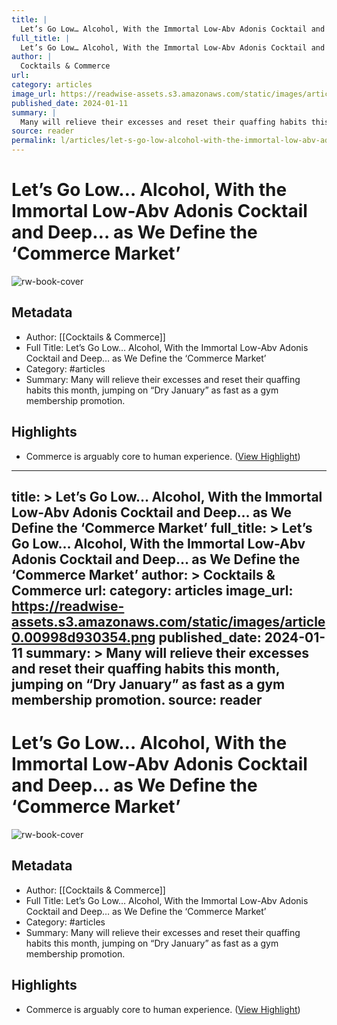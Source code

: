 ```yaml
---
title: |
  Let’s Go Low… Alcohol, With the Immortal Low-Abv Adonis Cocktail and Deep… as We Define the ‘Commerce Market’
full_title: |
  Let’s Go Low… Alcohol, With the Immortal Low-Abv Adonis Cocktail and Deep… as We Define the ‘Commerce Market’
author: |
  Cocktails & Commerce
url: 
category: articles
image_url: https://readwise-assets.s3.amazonaws.com/static/images/article0.00998d930354.png
published_date: 2024-01-11
summary: |
  Many will relieve their excesses and reset their quaffing habits this month, jumping on “Dry January” as fast as a gym membership promotion.
source: reader
permalink: l/articles/let-s-go-low-alcohol-with-the-immortal-low-abv-adonis-cocktail-and-deep-as-we-define-the
---
```

# Let’s Go Low… Alcohol, With the Immortal Low-Abv Adonis Cocktail and Deep… as We Define the ‘Commerce Market’

![rw-book-cover](https://readwise-assets.s3.amazonaws.com/static/images/article0.00998d930354.png)

## Metadata
- Author: [[Cocktails & Commerce]]
- Full Title: Let’s Go Low… Alcohol, With the Immortal Low-Abv Adonis Cocktail and Deep… as We Define the ‘Commerce Market’
- Category: #articles
- Summary: Many will relieve their excesses and reset their quaffing habits this month, jumping on “Dry January” as fast as a gym membership promotion.

## Highlights
- Commerce is arguably core to human experience. ([View Highlight](https://read.readwise.io/read/01hkz0fcqtbf20j935vhat9sj4))


---
title: >
  Let’s Go Low… Alcohol, With the Immortal Low-Abv Adonis Cocktail and Deep… as We Define the ‘Commerce Market’
full_title: >
  Let’s Go Low… Alcohol, With the Immortal Low-Abv Adonis Cocktail and Deep… as We Define the ‘Commerce Market’
author: >
  Cocktails & Commerce
url: 
category: articles
image_url: https://readwise-assets.s3.amazonaws.com/static/images/article0.00998d930354.png
published_date: 2024-01-11
summary: >
  Many will relieve their excesses and reset their quaffing habits this month, jumping on “Dry January” as fast as a gym membership promotion.
source: reader
---
# Let’s Go Low… Alcohol, With the Immortal Low-Abv Adonis Cocktail and Deep… as We Define the ‘Commerce Market’

![rw-book-cover](https://readwise-assets.s3.amazonaws.com/static/images/article0.00998d930354.png)

## Metadata
- Author: [[Cocktails & Commerce]]
- Full Title: Let’s Go Low… Alcohol, With the Immortal Low-Abv Adonis Cocktail and Deep… as We Define the ‘Commerce Market’
- Category: #articles
- Summary: Many will relieve their excesses and reset their quaffing habits this month, jumping on “Dry January” as fast as a gym membership promotion.

## Highlights
- Commerce is arguably core to human experience. ([View Highlight](https://read.readwise.io/read/01hkz0fcqtbf20j935vhat9sj4))


